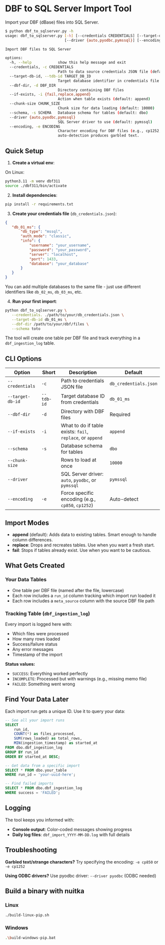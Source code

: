 # DBF to SQL Server Import Tool

Import your DBF (dBase) files into SQL Server.

```bash
$ python dbf_to_sqlserver.py -h
usage: dbf_to_sqlserver.py [-h] [--credentials CREDENTIALS] [--target-db-id TARGET_DB_ID] [--dbf-dir DBF_DIR] [--if-exists {fail,replace,append}] [--chunk-size CHUNK_SIZE] [--schema SCHEMA]
                           [--driver {auto,pyodbc,pymssql}] [--encoding ENCODING]

Import DBF files to SQL Server

options:
  -h, --help            show this help message and exit
  --credentials, -c CREDENTIALS
                        Path to data source credentials JSON file (default: db_credentials.json)
  --target-db-id, --tdb-id TARGET_DB_ID
                        Target database identifier in credentials file (default: db_01_ms)
  --dbf-dir, -d DBF_DIR
                        Directory containing DBF files
  --if-exists, -i {fail,replace,append}
                        Action when table exists (default: append)
  --chunk-size CHUNK_SIZE
                        Chunk size for data loading (default: 10000)
  --schema, -s SCHEMA   Database schema for tables (default: dbo)
  --driver {auto,pyodbc,pymssql}
                        SQL Server driver to use (default: pymssql)
  --encoding, -e ENCODING
                        Character encoding for DBF files (e.g., cp1252, cp850, iso-8859-15, iso-8859-1, latin1). If not specified, auto-detection will try common encodings. Use this to override when
                        auto-detection produces garbled text.
```

## Quick Setup

1. **Create a virtual env**:

On Linux:

```bash
python3.11 -m venv dbf311
source ./dbf311/bin/activate
```

2. **Install dependencies**:

```bash
pip install -r requirements.txt
```

3. **Create your credentials file** (`db_credentials.json`):

```json
{
   "db_01_ms": {
       "db_type": "mssql",
       "auth_mode": "classic",
       "info": {
           "username": "your_username",
           "password": "your_password",
           "server": "localhost",
           "port": 1433,
           "database": "your_database"
       }
   }
}
```

   You can add multiple databases to the same file - just use different identifiers like `db_02_ms`, `db_03_ms`, etc.

4. **Run your first import**:

```bash
python dbf_to_sqlserver.py \
   --credentials. ./path/to/your/db_credentials.json \
   --target-db-id db_01_ms \
   --dbf-dir /path/to/your/dbf/files \
   --schema toto
```

The tool will create one table per DBF file and track everything in a `dbf_ingestion_log` table.

## CLI Options

| Option | Short | Description | Default |
|--------|-------|-------------|---------|
| `--credentials` | `-c` | Path to credentials JSON file | `db_credentials.json` |
| `--target-db-id` | `--tdb-id` | Target database ID from credentials | `db_01_ms` |
| `--dbf-dir` | `-d` | Directory with DBF files | Required |
| `--if-exists` | `-i` | What to do if table exists: `fail`, `replace`, or `append` | `append` |
| `--schema` | `-s` | Database schema for tables | `dbo` |
| `--chunk-size` | | Rows to load at once | `10000` |
| `--driver` | | SQL Server driver: `auto`, `pyodbc`, or `pymssql` | `pymssql` |
| `--encoding` | `-e` | Force specific encoding (e.g., `cp850`, `cp1252`) | Auto-detect |

## Import Modes

- **append** (default): Adds data to existing tables. Smart enough to handle column differences.
- **replace**: Drops and recreates tables. Use when you want a fresh start.
- **fail**: Stops if tables already exist. Use when you want to be cautious.

## What Gets Created

### Your Data Tables
- One table per DBF file (named after the file, lowercase)
- Each row includes a `run_id` column tracking which import run loaded it
- Each row includes a `meta_source` column with the source DBF file path

### Tracking Table (`dbf_ingestion_log`)
Every import is logged here with:
- Which files were processed
- How many rows loaded
- Success/failure status
- Any error messages
- Timestamp of the import

**Status values:**
- `SUCCESS`: Everything worked perfectly
- `INCOMPLETE`: Processed but with warnings (e.g., missing memo file)
- `FAILED`: Something went wrong

## Find Your Data Later

Each import run gets a unique ID. Use it to query your data:

```sql
-- See all your import runs
SELECT
    run_id,
    COUNT(*) as files_processed,
    SUM(rows_loaded) as total_rows,
    MIN(ingestion_timestamp) as started_at
FROM dbo.dbf_ingestion_log
GROUP BY run_id
ORDER BY started_at DESC;

-- Get data from a specific import
SELECT * FROM dbo.your_table
WHERE run_id = 'your-uuid-here';

-- Find failed imports
SELECT * FROM dbo.dbf_ingestion_log
WHERE success = 'FAILED';
```

## Logging

The tool keeps you informed with:
- **Console output**: Color-coded messages showing progress
- **Daily log files**: `dbf_import_YYYY-MM-DD.log` with full details


## Troubleshooting

**Garbled text/strange characters?**
Try specifying the encoding: `-e cp850` or `-e cp1252`

**Using ODBC drivers?**
Use pyodbc driver: `--driver pyodbc` (ODBC needed)


## Build a binary with nuitka

### Linux

```bash
./build-linux-pip.sh
```
### Windows

```bash
.\build-windows-pip.bat
```